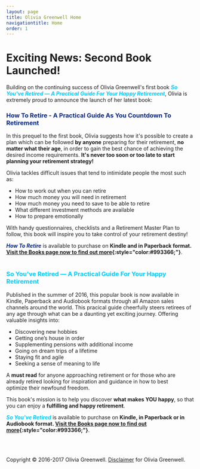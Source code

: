 ```yaml
---
layout: page
title: Olivia Greenwell Home
navigationtitle: Home
order: 1
---
```

# Exciting News: Second Book Launched!
Building on the continuing success of Olivia Greenwell's first book
 <span style="color:#00ccff;">**_So You've Retired — A Practical Guide For Your Happy Retirement_**</span>, Olivia is extremely proud to announce the launch of her latest book:<br>
### <span style="color:#08298A;">How To Retire - A Practical Guide As You Countdown To Retirement</span>

In this prequel to the first book, Olivia suggests how it's possible to create a plan which can be followed **by anyone** preparing for their retirement, **no matter what their age**, in order to gain the best chance of achieving the desired income requirements. **It's never too soon or too late to start planning your retirement strategy!**

Olivia tackles difficult issues that tend to intimidate people the most such as:

* How to work out when you can retire
* How much money you will need in retirement
* How much money you need to save to be able to retire
* What different investment methods are available
* How to prepare emotionally

With handy questionnaires, checklists and a Retirement Master Plan to follow, this book will inspire you to take control of your retirement destiny!

<span style="color:#08298A;">**_How To Retire_**</span> is available to purchase on **Kindle and in Paperback format. [Visit the Books page now to find out more](/books/){:style="color:#993366;"}**.
<br>
<br>
### <span style="color:#00ccff;">So You've Retired — A Practical Guide For Your Happy Retirement</span>

Published in the summer of 2016, this popular book is now available in Kindle, Paperback and Audiobook formats through all Amazon sales channels around the world. This pracical guide cheerfully steers retirees of any age through what can be a daunting yet exciting journey. Offering valuable insights into:


* Discovering new hobbies
* Getting one’s house in order
* Supplementing pensions with additional income
* Going on dream trips of a lifetime
* Staying fit and agile
* Seeking a sense of meaning to life

A **must read** for anyone approaching retirement or for those who are already retired looking for inspiration and guidance in how to best optimize their newfound freedom. 

<span style="font-weight:400;">This book's mission is to help you discover **what makes YOU happy**, so that you can enjoy a **fulfilling and happy retirement**.</span>

<span style="color:#00ccff;">**_So You've Retired_**</span> is available to purchase on **Kindle, in Paperback or in Audiobook format. [Visit the Books page now to find out more](/books/){:style="color:#993366;"}**.

<br>
<br>

Copyright © 2016-2017 Olivia Greenwell. [Disclaimer](/disclaimer) for Olivia Greenwell.
